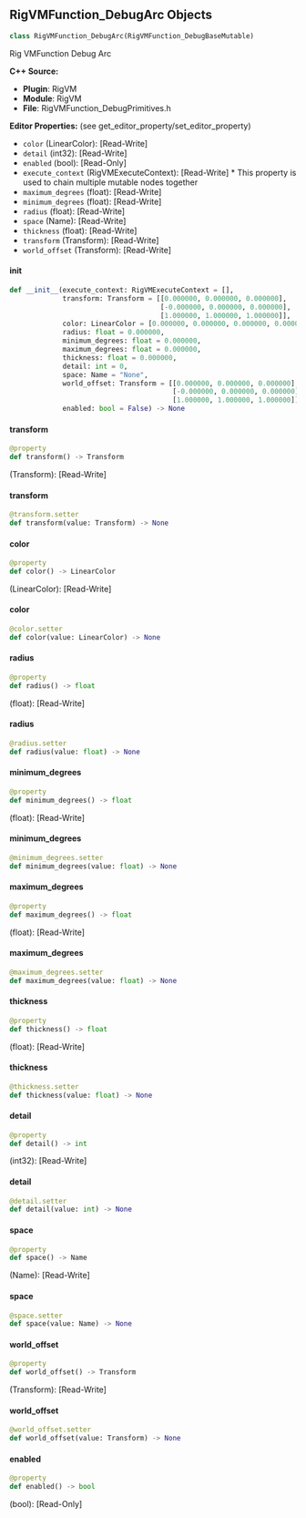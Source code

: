 ## RigVMFunction_DebugArc Objects

```python
class RigVMFunction_DebugArc(RigVMFunction_DebugBaseMutable)
```

Rig VMFunction Debug Arc

**C++ Source:**

- **Plugin**: RigVM
- **Module**: RigVM
- **File**: RigVMFunction_DebugPrimitives.h

**Editor Properties:** (see get_editor_property/set_editor_property)

- ``color`` (LinearColor):  [Read-Write]
- ``detail`` (int32):  [Read-Write]
- ``enabled`` (bool):  [Read-Only]
- ``execute_context`` (RigVMExecuteContext):  [Read-Write] * This property is used to chain multiple mutable nodes together
- ``maximum_degrees`` (float):  [Read-Write]
- ``minimum_degrees`` (float):  [Read-Write]
- ``radius`` (float):  [Read-Write]
- ``space`` (Name):  [Read-Write]
- ``thickness`` (float):  [Read-Write]
- ``transform`` (Transform):  [Read-Write]
- ``world_offset`` (Transform):  [Read-Write]

<a id="unreal.RigVMFunction_DebugArc.__init__"></a>

#### __init__

```python
def __init__(execute_context: RigVMExecuteContext = [],
             transform: Transform = [[0.000000, 0.000000, 0.000000],
                                     [-0.000000, 0.000000, 0.000000],
                                     [1.000000, 1.000000, 1.000000]],
             color: LinearColor = [0.000000, 0.000000, 0.000000, 0.000000],
             radius: float = 0.000000,
             minimum_degrees: float = 0.000000,
             maximum_degrees: float = 0.000000,
             thickness: float = 0.000000,
             detail: int = 0,
             space: Name = "None",
             world_offset: Transform = [[0.000000, 0.000000, 0.000000],
                                        [-0.000000, 0.000000, 0.000000],
                                        [1.000000, 1.000000, 1.000000]],
             enabled: bool = False) -> None
```

<a id="unreal.RigVMFunction_DebugArc.transform"></a>

#### transform

```python
@property
def transform() -> Transform
```

(Transform):  [Read-Write]

<a id="unreal.RigVMFunction_DebugArc.transform"></a>

#### transform

```python
@transform.setter
def transform(value: Transform) -> None
```

<a id="unreal.RigVMFunction_DebugArc.color"></a>

#### color

```python
@property
def color() -> LinearColor
```

(LinearColor):  [Read-Write]

<a id="unreal.RigVMFunction_DebugArc.color"></a>

#### color

```python
@color.setter
def color(value: LinearColor) -> None
```

<a id="unreal.RigVMFunction_DebugArc.radius"></a>

#### radius

```python
@property
def radius() -> float
```

(float):  [Read-Write]

<a id="unreal.RigVMFunction_DebugArc.radius"></a>

#### radius

```python
@radius.setter
def radius(value: float) -> None
```

<a id="unreal.RigVMFunction_DebugArc.minimum_degrees"></a>

#### minimum_degrees

```python
@property
def minimum_degrees() -> float
```

(float):  [Read-Write]

<a id="unreal.RigVMFunction_DebugArc.minimum_degrees"></a>

#### minimum_degrees

```python
@minimum_degrees.setter
def minimum_degrees(value: float) -> None
```

<a id="unreal.RigVMFunction_DebugArc.maximum_degrees"></a>

#### maximum_degrees

```python
@property
def maximum_degrees() -> float
```

(float):  [Read-Write]

<a id="unreal.RigVMFunction_DebugArc.maximum_degrees"></a>

#### maximum_degrees

```python
@maximum_degrees.setter
def maximum_degrees(value: float) -> None
```

<a id="unreal.RigVMFunction_DebugArc.thickness"></a>

#### thickness

```python
@property
def thickness() -> float
```

(float):  [Read-Write]

<a id="unreal.RigVMFunction_DebugArc.thickness"></a>

#### thickness

```python
@thickness.setter
def thickness(value: float) -> None
```

<a id="unreal.RigVMFunction_DebugArc.detail"></a>

#### detail

```python
@property
def detail() -> int
```

(int32):  [Read-Write]

<a id="unreal.RigVMFunction_DebugArc.detail"></a>

#### detail

```python
@detail.setter
def detail(value: int) -> None
```

<a id="unreal.RigVMFunction_DebugArc.space"></a>

#### space

```python
@property
def space() -> Name
```

(Name):  [Read-Write]

<a id="unreal.RigVMFunction_DebugArc.space"></a>

#### space

```python
@space.setter
def space(value: Name) -> None
```

<a id="unreal.RigVMFunction_DebugArc.world_offset"></a>

#### world_offset

```python
@property
def world_offset() -> Transform
```

(Transform):  [Read-Write]

<a id="unreal.RigVMFunction_DebugArc.world_offset"></a>

#### world_offset

```python
@world_offset.setter
def world_offset(value: Transform) -> None
```

<a id="unreal.RigVMFunction_DebugArc.enabled"></a>

#### enabled

```python
@property
def enabled() -> bool
```

(bool):  [Read-Only]

<a id="unreal.RigVMFunction_DebugArcNoSpace"></a>
